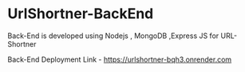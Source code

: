 # UrlShortner-BackEnd
Back-End is developed using Nodejs , MongoDB ,Express JS for URL-Shortner

Back-End Deployment Link - https://urlshortner-bqh3.onrender.com

